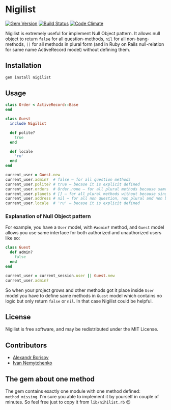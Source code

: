 # Nigilist

[![Gem Version](https://badge.fury.io/rb/nigilist.svg)](https://rubygems.org/gems/nigilist)
[![Build Status](https://travis-ci.org/aishek/nihilist.svg?branch=master)](https://travis-ci.org/aishek/nihilist)
[![Code Climate](https://codeclimate.com/github/aishek/nihilist.svg)](https://codeclimate.com/github/aishek/nihilist)


Nigilist is extremely useful for implement Null Object pattern. It allows null object to return `false` for all question-methods, `nil` for all non-bang-methods, `[]` for all methods in plural form (and in Ruby on Rails null-relation for same name ActiveRecord model) without defining them.

## Installation

```bash
gem install nigilist
```

## Usage

```ruby
class Order < ActiveRecord::Base
end

class Guest
  include Nigilist

  def polite?
    true
  end

  def locale
    'ru'
  end
end

current_user = Guest.new
current_user.admin?  # false — for all question methods
current_user.polite? # true — becase it is explicit defined
current_user.orders  # Order.none — for all plural methods because same singular name ActiveRecord model exists
current_user.planets # [] — for all plural methods without because singular name ActiveRecord model doesn't exists
current_user.address # nil — for all non question, non plural and non bang methods
current_user.locale  # 'ru' — becase it is explicit defined
```

### Explanation of Null Object pattern

For example, you have a `User` model, with `#admin?` method, and `Guest` model allows you use same interface for both authorized and unauthorized users like so:

```ruby
class Guest
  def admin?
    false
  end
end

current_user = current_session.user || Guest.new
current_user.admin?
```

So when your project grows and other methods got it place inside `User` model you have to define same methods in `Guest` model which contains no logic but only return `false` or `nil`. In that case Nigilist could be helpful.

## License

Nigilist is free software, and may be redistributed under the MIT License.

## Contributors

* [Alexandr Borisov](https://github.com/aishek)
* [Ivan Nemytchenko](https://github.com/inem)

## The gem about one method

The gem contains exactly one module with one method defined: `method_missing`. I'm sure you able to implement it by yourself in couple of minutes. So feel free just to copy it from `lib/nihilist.rb` 😉
